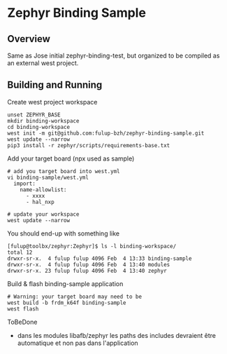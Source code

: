 
# Zephyr Binding Sample

## Overview

Same as Jose initial zephyr-binding-test, but organized to be compiled as an external west project.

## Building and Running

Create west project workspace
```
unset ZEPHYR_BASE
mkdir binding-workspace
cd binding-workspace
west init -m git@github.com:fulup-bzh/zephyr-binding-sample.git
west update --narrow
pip3 install -r zephyr/scripts/requirements-base.txt
```

Add your target board (npx used as sample)
```
# add you target board into west.yml
vi binding-sample/west.yml
  import:
    name-allowlist:
      - xxxx
      - hal_nxp

# update your workspace
west update --narrow
```

You should end-up with something like
```
[fulup@toolbx/zephyr:Zephyr]$ ls -l binding-workspace/
total 12
drwxr-sr-x.  4 fulup fulup 4096 Feb  4 13:33 binding-sample
drwxr-sr-x.  4 fulup fulup 4096 Feb  4 13:40 modules
drwxr-sr-x. 23 fulup fulup 4096 Feb  4 13:40 zephyr
```

Build & flash  binding-sample application
```
# Warning: your target board may need to be 
west build -b frdm_k64f binding-sample
west flash
```

ToBeDone

* dans les modules libafb/zephyr les paths des includes devraient être automatique et non pas dans l'application
